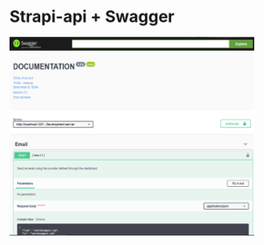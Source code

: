  # Strapi-api + Swagger
<img src="https://raw.githubusercontent.com/raphaom35/strapi_api-Swagger/master/swagger.PNG" width="430" height="350" align="left"/> 

